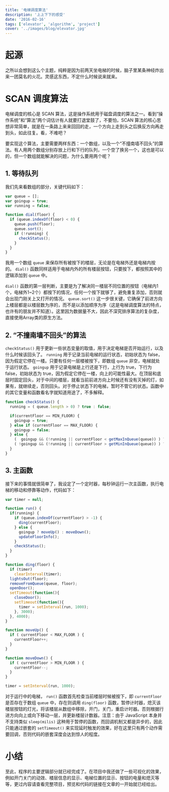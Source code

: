 ```yaml
---
title: '电梯调度算法'
description: '上上下下的感受'
date: '2016-02-16'
tags: ['elevator', 'algorithm', 'project']
cover: '../images/blog/elevator.jpg'
---
```


# 起源

之所以会想到这么个主题，纯粹是因为前两天坐电梯的时候，脑子里某条神经炸出来一团莫名的火花。灵感这东西，不定什么时候说来就来。

# SCAN 调度算法

电梯调度的核心是 SCAN 算法，这是操作系统用于磁盘调度的算法之一。看到“操作系统”和“算法”两个词估计有人就要打退堂鼓了，不要怕，SCAN 算法的核心思想非常简单，就是在一条路上来来回回的走，一个方向上走到头之后换反方向再走到头，如此往复。看，不难吧？

要实现这个算法，主要需要两样东西：一个数组，以及一个“不撞南墙不回头”的算法。有人用两个数组分别存放上行和下行的队列，一个空了换另一个，这也是可以的，但一个数组就能解决的问题，为什么要用两个呢？

## 1. 等待队列

我们先来看数组的部分，关键代码如下：

```javascript
var queue = [];
var goingup = true;
var running = false;

function dial(floor) {
  if (queue.indexOf(floor) < 0) {
    queue.push(floor);
    queue.sort();
    if (!running) {
      checkStatus();
    }
  }
}
```

我用一个数组 `queue` 来保存所有被按下的楼层，无论是在电梯外还是电梯内按的。 `dial()` 函数同样适用于电梯内外的所有楼层按钮，只要按下，都按照其中的逻辑添加到 `queue` 中。

`dial()` 函数的第一层判断，主要是为了解决同一楼层不同位置的按钮（电梯内1个，电梯外1~2个）都按下的情况，任何一个按下就够了，避免重复添加，否则就会出现门刚关上又打开的情况。 `queue.sort()` 这一步很关键，它确保了前进方向上楼层都是以楼层数为序的，而不是以添加顺序为序（这是电梯调度算法的特点，也许有的朋友并不知道）。这里因为数据量不大，因此不深究排序算法的复杂度，直接使用Array类的原生方法。

## 2. “不撞南墙不回头”的算法

`checkStatus()` 用于更新一些状态变量的取值，用于决定电梯是否开始运行，以及什么时候该回头了。 `running` 用于记录当前电梯的运行状态，初始状态为 false，因为假定它停在一楼。只要有任何一层楼被按下，即数组 `queue` 非空，电梯就处于运行状态。 `goingup` 用于记录电梯是上行还是下行，上行为 true，下行为 false，初始状态为 true，因为假定它停在一楼，向上的可能性最大。在顶层和底层时固定回头，对于中间的楼层，就看当前前进方向上时候还有没有灭掉的灯，如果有，就继续走，否则回头。对于停止状态下的电梯，暂时不管它的状态。函数中的其它变量和函数看名字就知道用途了，不多解释。

```javascript
function checkStatus() {
  running = ( queue.length > 0) ? true : false;

  if(currentFloor == MIN_FLOOR) {
    goingup = true;
  } else if (currentFloor == MAX_FLOOR) {
    goingup = false;
  } else {
    (  goingup && (!running || currentFloor < getMaxInQueue(queue)) ) ? goingup = true  : goingup = false;
    ( !goingup && (!running || currentFloor > getMinInQueue(queue)) ) ? goingup = false : goingup = true;
  }
}
```

## 3. 主函数

接下来的事情就很简单了，我设定了一个定时器，每秒钟运行一次主函数，执行电梯的移动和停靠等动作，代码如下：

```javascript
var timer = null;

function run() {
  if(running) {
    if (queue.indexOf(currentFloor) > -1) {
      ding(currentFloor);
    } else {
      goingup ? moveUp() : moveDown();
      updateFloorInfo();
    }
    checkStatus();
  }
}

function ding(floor) {
  if (timer)
    clearInterval(timer);
  lightsOut(floor);
  removeFromQueue(queue, floor);
  openDoor();
  setTimeout(function(){
    closeDoor();
    setTimeout(function(){
      timer = setInterval(run, 1000);
    }, 3000);
  }, 4000);
}

function moveUp() {
  if ( currentFloor < MAX_FLOOR ) {
    currentFloor++;
  }
}

function moveDown() {
  if ( currentFloor > MIN_FLOOR ) {
    currentFloor--;
  }
}

timer = setInterval(run, 1000);
```

对于运行中的电梯， `run()` 函数首先检查当前楼层时候被按下，即 `currentFloor` 是否存在于数组 `queue` 中，存在则调用 `ding(floor)` 函数，暂停计时器，熄灭该楼层按钮的灯光，将该楼层从数组中移除，开门，关门，重启计时器。否则根据行进方向向上或向下移动一层，并更新楼层计数器。注意：由于 JavaScript 本身并不支持类似 `sleep(milis)` 这种用于暂停的函数，而回调机制又都是异步的，因此只能通过嵌套的 `setTimeout()` 来实现延时触发的效果，好在这里只有两个动作需要回调，否则代码的嵌套深度会达到惊人的程度。

# 小结

至此，程序的主要逻辑部分就已经完成了。在项目中我还做了一些可视化的效果，例如开门关门的动效、楼层信息的显示、电梯位置的显示、按钮的电量和熄灭等等，更过内容请查看完整项目，预览和代码的链接在文章的一开始就已经给出。
